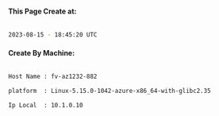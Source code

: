 
   
#### This Page Create at:

```bash

2023-08-15 - 18:45:20 UTC

```

#### Create By Machine:

```bash

Host Name : fv-az1232-882

platform  : Linux-5.15.0-1042-azure-x86_64-with-glibc2.35

Ip Local  : 10.1.0.10

```

